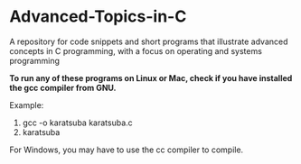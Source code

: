 # Advanced-Topics-in-C
A repository for code snippets and short programs that illustrate advanced concepts in C programming, with a focus on operating and systems programming


**To run any of these programs on Linux or Mac, check if you have installed the gcc compiler from GNU.**

Example:

1) gcc -o karatsuba karatsuba.c
2) karatsuba 

For Windows, you may have to use the cc compiler to compile. 
